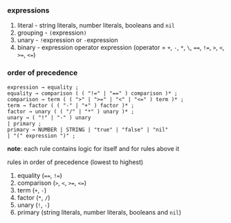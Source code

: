### expressions

1. literal - string literals, number literals, booleans and `nil`
2. grouping - `(`expression`)`
3. unary - `!`expression or `-`expression
4. binary - expression operator expression (operator = `+`, `-`, `*`, `\`, `==`, `!=`, `>`, `<`, `>=`, `<=`)

### order of precedence

```
expression → equality ;
equality → comparison ( ( "!=" | "==" ) comparison )* ;
comparison → term ( ( ">" | ">=" | "<" | "<=" ) term )* ;
term → factor ( ( "-" | "+" ) factor )* ;
factor → unary ( ( "/" | "*" ) unary )* ;
unary → ( "!" | "-" ) unary
| primary ;
primary → NUMBER | STRING | "true" | "false" | "nil"
| "(" expression ")" ;
```

**note**: each rule contains logic for itself and for rules above it

rules in order of precedence (lowest to highest)

1. equality (`==`, `!=`)
2. comparison (`>`, `<`, `>=`, `<=`)
3. term (`+`, `-`)
4. factor (`*`, `/`)
5. unary (`!`, `-`)
6. primary (string literals, number literals, booleans and `nil`)

